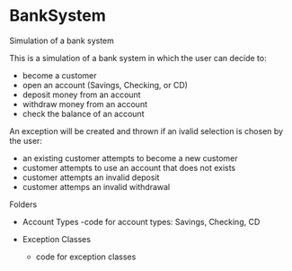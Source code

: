 # BankSystem
Simulation of a bank system


This is a simulation of a bank system in which the user can decide to:
- become a customer
- open an account (Savings, Checking, or CD)
- deposit money from an account
- withdraw money from an account
- check the balance of an account

An exception will be created and thrown if an ivalid selection is chosen by the user:
- an existing customer attempts to become a new customer
- customer attempts to use an account that does not exists
- customer attempts an invalid deposit
- customer attemps an invalid withdrawal

Folders

- Account Types
  -code for account types: Savings, Checking, CD
  
- Exception Classes
  - code for exception classes
